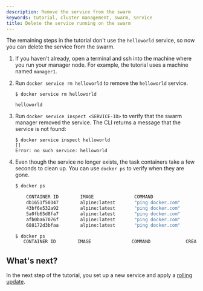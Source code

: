 ```yaml
---
description: Remove the service from the swarm
keywords: tutorial, cluster management, swarm, service
title: Delete the service running on the swarm
---
```


The remaining steps in the tutorial don't use the `helloworld` service, so now
you can delete the service from the swarm.

1. If you haven't already, open a terminal and ssh into the machine where you
run your manager node. For example, the tutorial uses a machine named
`manager1`.

2.  Run `docker service rm helloworld` to remove the `helloworld` service.

    ```
    $ docker service rm helloworld

    helloworld
    ```

3.  Run `docker service inspect <SERVICE-ID>` to verify that the swarm manager
removed the service. The CLI returns a message that the service is not found:

    ```
    $ docker service inspect helloworld
    []
    Error: no such service: helloworld
    ```

4.  Even though the service no longer exists, the task containers take a few
    seconds to clean up. You can use `docker ps` to verify when they are gone.
    
    ```bash
    $ docker ps
    
        CONTAINER ID        IMAGE               COMMAND                  CREATED             STATUS              PORTS               NAMES
        db1651f50347        alpine:latest       "ping docker.com"        44 minutes ago      Up 46 seconds                           helloworld.5.9lkmos2beppihw95vdwxy1j3w
        43bf6e532a92        alpine:latest       "ping docker.com"        44 minutes ago      Up 46 seconds                           helloworld.3.a71i8rp6fua79ad43ycocl4t2
        5a0fb65d8fa7        alpine:latest       "ping docker.com"        44 minutes ago      Up 45 seconds                           helloworld.2.2jpgensh7d935qdc857pxulfr
        afb0ba67076f        alpine:latest       "ping docker.com"        44 minutes ago      Up 46 seconds                           helloworld.4.1c47o7tluz7drve4vkm2m5olx
        688172d3bfaa        alpine:latest       "ping docker.com"        45 minutes ago      Up About a minute                       helloworld.1.74nbhb3fhud8jfrhigd7s29we
    
    $ docker ps
       CONTAINER ID        IMAGE               COMMAND             CREATED             STATUS              PORTS               

    ```
## What's next?

In the next step of the tutorial, you set up a new service and apply a
[rolling update](rolling-update.md).
